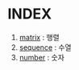 # INDEX
1. [matrix](matrix/README.md) : 행렬
2. [sequence](sequence/README.md) : 수열
3. [number](number/README.md) : 숫자
